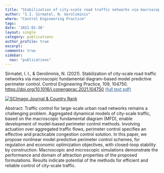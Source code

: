 ```yaml
---
title: "Stabilization of city-scale road traffic networks via macroscopic fundamental diagram-based model predictive perimeter control"
author: "I.I. Sirmatel, N. Geroliminis"
where: "Control Engineering Practice"
tags: 
date: '2021-01-30'
layout: single
category: publications
author_profile: true
excerpt:
comments: true
sidebar:
  nav: "publications"
---
```


Sirmatel, I. I., & Geroliminis, N. (2021). Stabilization of city-scale road traffic networks via macroscopic fundamental diagram-based model predictive perimeter control. Control Engineering Practice, 109, 104750. https://doi.org/10.1016/j.conengprac.2021.104750 <a href="https://www.sciencedirect.com/science/article/pii/S0967066121000277/pdfft?md5=a41516fe608dcf201b9df77b333fd6f3&pid=1-s2.0-S0967066121000277-main.pdf" style="color: #2d5a8c; text-decoration:underline">(full text pdf)</a>

<a href="https://www.scimagojr.com/journalsearch.php?q=18174&amp;tip=sid&amp;exact=no" title="SCImago Journal &amp; Country Rank"><img border="0" src="https://www.scimagojr.com/journal_img.php?id=18174" alt="SCImago Journal &amp; Country Rank"  /></a>

Abstract: Traffic control for large-scale urban road networks remains a challenging problem. Aggregated dynamical models of city-scale traffic, based on the macroscopic fundamental diagram (MFD), enable development of model-based perimeter control methods. Involving actuation over aggregated traffic flows, perimeter control specifies an effective and practicable congestion control solution. In this paper, we propose nonlinear model predictive perimeter control schemes, for regulation and economic optimization objectives, with closed-loop stability by construction. Macroscopic and microscopic simulations demonstrate the performance and domain of attraction properties of the proposed formulations. Results indicate potential of the methods for efficient and reliable control of city-scale traffic.
